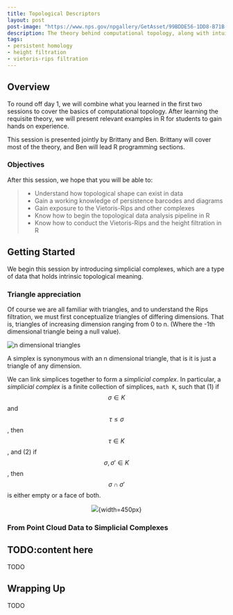 ```yaml
---
title: Topological Descriptors
layout: post
post-image: "https://www.nps.gov/npgallery/GetAsset/99BDDE56-1DD8-B71B-0BF0D34E843D9014/proxy/hires?"
description: The theory behind computational topology, along with intuitive examples
tags:
- persistent homology
- height filtration
- vietoris-rips filtration
---
```


## Overview

To round off day 1, we will combine what you learned in the first two sessions to cover
the basics of computational topology. After learning the requisite theory,
we will present relevant examples in R for students to gain hands on experience.

This session is presented jointly by Brittany and Ben. Brittany will cover most of the
theory, and Ben will lead R programming sections.

### Objectives

After this session, we hope that you will  be able to:

> - Understand how topological shape can exist in data
> - Gain a working knowledge of persistence barcodes and diagrams
> - Gain exposure to the Vietoris-Rips and other complexes
> - Know how to begin the topological data analysis pipeline in R
> - Know how to conduct the Vietoris-Rips and the height filtration in R

## Getting Started

We begin this session by introducing simplicial complexes, which are 
a type of data that holds intrinsic topological meaning.

### Triangle appreciation

Of course we are all familiar with triangles, and to understand the Rips filtration, we must first conceptualize triangles of differing dimensions. That is, triangles of increasing dimension ranging from 0 to n. (Where the -1th dimensional triangle being a null value).

![n dimensional triangles](https://i.stack.imgur.com/O6xtg.png)

A simplex is synonymous with an n dimensional triangle, that is it is just a triangle of any dimension.

We can link simplices together to form a *simplicial complex*. In particular, a *simplicial complex*
is a finite collection of simplices, ```math K```, such that (1) if $$\sigma \in K$$ and $$\tau\leq \sigma$$,
then $$\tau \in K$$, and (2) if $$\sigma, \sigma'\in K$$, then $$\sigma\cap \sigma'$$ is either empty
or a face of both.

<center>

![](../assets/images/simplicialcomplex.svg){width=450px}

</center>

### From Point Cloud Data to Simplicial Complexes



## TODO:content here

TODO

## Wrapping Up

TODO
